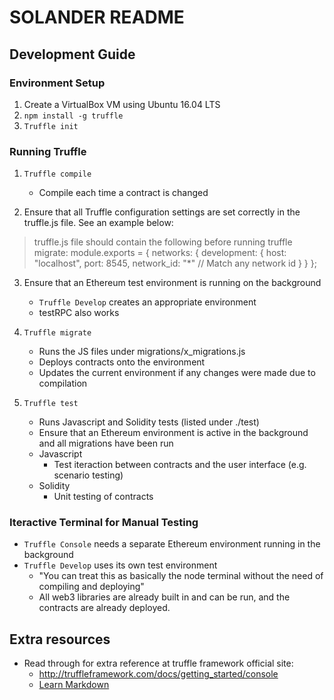 # SOLANDER README

## Development Guide

### Environment Setup
1. Create a VirtualBox VM using Ubuntu 16.04 LTS
2. `npm install -g truffle`
3. `Truffle init`

### Running Truffle
1. `Truffle compile`
    - Compile each time a contract is changed
    
2. Ensure that all Truffle configuration settings are set correctly in the truffle.js file. See an example below:

> truffle.js file should contain the following before running truffle migrate:
> 	module.exports = {
>  		networks: {
>  			development: {
>  				host: "localhost",
>  				port: 8545,
>  				network_id: "*" // Match any network id
> 			}
>		}
>	};

3. Ensure that an Ethereum test environment is running on the background
    - `Truffle Develop` creates an appropriate environment
    - testRPC also works

4. `Truffle migrate` 
    - Runs the JS files under migrations/x_migrations.js 
    - Deploys contracts onto the environment 
    - Updates the current environment if any changes were made due to compilation
 
5. `Truffle test`
    - Runs Javascript and Solidity tests (listed under ./test)
    - Ensure that an Ethereum environment is active in the background and all migrations have been run
    - Javascript
        - Test iteraction between contracts and the user interface (e.g. scenario testing)
    - Solidity
        - Unit testing of contracts

### Iteractive Terminal for Manual Testing
- `Truffle Console` needs a separate Ethereum environment running in the background
- `Truffle Develop` uses its own test environment
    - "You can treat this as basically the node terminal without the need of compiling and deploying"
    - All web3 libraries are already built in and can be run, and the contracts are already deployed.

## Extra resources
- Read through for extra reference at truffle framework official site:
    - http://truffleframework.com/docs/getting_started/console
    - [Learn Markdown](https://bitbucket.org/tutorials/markdowndemo)